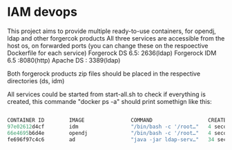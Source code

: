 # IAM devops

This project aims to provide multiple ready-to-use containers, for opendj, ldap and other forgercok products
All three services are accessible from the host os, on forwarded ports (you can change these on the respoective Dockerfile for each service) 
Forgerock DS 6.5: 2636(ldap)
Forgerock IDM 6.5 :8080(http)
Apache DS : 3389(ldap)

Both forgerock products zip files should be placed in the respective directories (ds, idm)

All services could be started from start-all.sh to check if everything is created, this commande "docker ps -a" should print somethign like this:


```javascript

CONTAINER ID        IMAGE               COMMAND                  CREATED             STATUS              PORTS                      NAMES
97e02612d4cf        idm                 "/bin/bash -c '/root…"   4 seconds ago       Up 2 seconds        0.0.0.0:8080->8080/tcp     idm1
66e4695b6d4e        opendj              "/bin/bash -c '/root…"   4 seconds ago       Up 2 seconds        0.0.0.0:2389->2389/tcp     opendj1
fe696f97c4c6        ad                  "java -jar ldap-serv…"   34 seconds ago      Up 33 seconds       0.0.0.0:3389->3389/tcp     ad1

```
